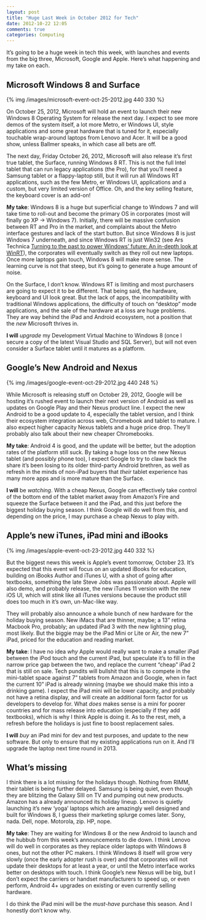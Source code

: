 ```yaml
---
layout: post
title: "Huge Last Week in October 2012 for Tech"
date: 2012-10-22 12:05
comments: true
categories: Computing
---
```


It’s going to be a huge week in tech this week, with launches and events from the big three, Microsoft, Google and Apple. Here’s what happening and my take on each.

## Microsoft Windows 8 and Surface

{% img /images/microsoft-event-oct-25-2012.jpg 440 330 %}

On October 25, 2012, Microsoft will hold an event to launch their new Windows 8 Operating System for release the next day. I expect to see more demos of the system itself, a lot more Metro, er Windows UI, style applications and some great hardware that is tuned for it, especially touchable wrap-around laptops from Lenovo and Acer. It will be a good show, unless Ballmer speaks, in which case all bets are off.

The next day, Friday October 26, 2012, Microsoft will also release it’s first true tablet, the Surface, running Windows 8 RT. This is not the full Intel tablet that can run legacy applications (the Pro), for that you’ll need a Samsung tablet or a flappy-laptop still, but it will run all Windows RT applications, such as the few Metro, er Windows UI, applications and a custom, but very limited version of Office. Oh, and the key selling feature, the keyboard cover is an add-on!

**My take**: Windows 8 is a huge but superficial change to Windows 7 and will take time to roll-out and become the primary OS in corporates (most will finally go XP -> Windows 7). Initially, there will be massive confusion between RT and Pro in the market, and complaints about the Metro interface gestures and lack of the start button. But since Windows 8 is just Windows 7 underneath, and since Windows RT is just Win32 (see Ars Technica [Turning to the past to power Windows’ future: An in-depth look at WinRT](http://arstechnica.com/features/2012/10/windows-8-and-winrt-everything-old-is-new-again/)), the corporates will eventually switch as they roll out new laptops. Once more laptops gain touch, Windows 8 will make more sense. The learning curve is not that steep, but it’s going to generate a huge amount of noise.

On the Surface, I don’t know. Windows RT is limiting and most purchasers are going to expect it to be different. That being said, the hardware, keyboard and UI look great. But the lack of apps, the incompatibility with traditional Windows applications, the difficulty of touch on “desktop” mode applications, and the sale of the hardware at a loss are huge problems. They are way behind the iPad and Android ecosystem, not a position that the *new* Microsoft thrives in.

**I will** *upgrade* my Development Virtual Machine to Windows 8 (once I secure a copy of the latest Visual Studio and SQL Server), but will not even consider a Surface tablet until it matures as a platform.

## Google’s New Android and Nexus

{% img /images/google-event-oct-29-2012.jpg 440 248 %}

While Microsoft is releasing stuff on October 29, 2012, Google will be hosting it’s rushed event to launch their next version of Android as well as updates on Google Play and their Nexus product line. I expect the new Android to be a good update to 4, especially the tablet version, and I think their ecosystem integration across web, Chromebook and tablet to mature. I also expect higher capacity Nexus tablets and a huge price drop. They’ll probably also talk about their new cheaper Chromebooks.

**My take**: Android 4 is good, and the update will be better, but the adoption rates of the platform still suck. By taking a huge loss on the new Nexus tablet (and possibly phone too), I expect Google to try to claw back the share it’s been losing to its older third-party Android brethren, as well as refresh in the minds of non-iPad buyers that *their* tablet experience has many more apps and is more mature than the Surface.

**I will** be *watching*. With a cheap Nexus, Google can effectively take control of the bottom end of the tablet market away from Amazon’s Fire and squeeze the Surface between it and the iPad, and this just before the biggest holiday buying season. I think Google will do well from this, and depending on the price, I may purchase a cheap Nexus to play with.

## Apple’s new iTunes, iPad mini and iBooks

{% img /images/apple-event-oct-23-2012.jpg 440 332 %}

But the biggest news this week is Apple’s event tomorrow, October 23. It’s expected that this event will focus on an updated iBooks for education, building on iBooks Author and iTunes U, with a shot of going after textbooks, something the late Steve Jobs was passionate about. Apple will also demo, and probably release, the new iTunes 11 version with the new iOS UI, which will *stink* like all iTunes versions because the product still does too much in it’s own, un-Mac-like way.

They will probably also announce a whole bunch of new hardware for the holiday buying season. New iMacs that are thinner, maybe; a 13” retina Macbook Pro, probably; an updated iPad 3 with the new lightning plug, most likely. But the biggie may be the iPad Mini or Lite or Air, the new 7” iPad, priced for the education and reading market.

**My take**: I have no idea *why* Apple would really want to make a smaller iPad between the iPod touch and the current iPad, but speculate it’s to fill in the narrow price gap between the two, and replace the current “cheap” iPad 2 that is still on sale. Tech pundits will bullshit that this is to compete in the mini-tablet space against 7” tablets from Amazon and Google, when in fact the current 10” iPad is already winning (maybe we should make this into a drinking game). I expect the iPad mini will be lower capacity, and probably not have a retina display, and will create an additional form factor for us developers to develop for. What *does* makes sense is a mini for poorer countries and for mass release into education (especially if they add textbooks), which is why I think Apple is doing it. As to the rest, meh, a refresh before the holidays is just fine to boost replacement sales.

**I will** *buy* an iPad mini for dev and test purposes, and update to the new software. But only to ensure that my existing applications run on it. And I’ll upgrade the laptop next time round in 2013.

## What’s missing

I think there is a lot missing for the holidays though. Nothing from RIMM, their tablet is being further delayed. Samsung is being quiet, even though they are blitzing the Galaxy SIII on TV and pumping out new products. Amazon has a already announced its holiday lineup. Lenovo is quietly launching it’s new ‘yoga’ laptops which are amazingly well designed and built for Windows 8, I guess their marketing splurge comes later. Sony, nada. Dell, nope. Motorola, zip. HP, nope.

**My take**: They are waiting for Windows 8 or the new Android to launch and the hubbub from this week’s announcements to die down. I think Lenovo will do well in corporates as they replace older laptops with Windows 8 ones, but not the other PC makers. I think Windows 8 itself will grow very slowly (once the early adopter rush is over) and that corporates will not update their desktops for at least a year, or until the Metro interface works better on desktops with touch. I think Google’s new Nexus will be big, but I don’t expect the carriers or handset manufacturers to speed up, or even perform, Android 4+ upgrades on existing or even currently selling hardware.

I do think the iPad mini will be the *must-have* purchase this season. And I honestly don’t know why.
